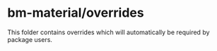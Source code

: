 # bm-material/overrides

This folder contains overrides which will automatically be required by package users.
